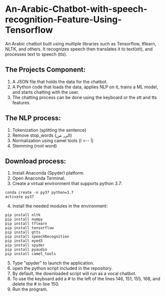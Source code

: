 # An-Arabic-Chatbot-with-speech-recognition-Feature-Using-Tensorflow
An Arabic chatbot built using multiple libraries such as Tensorflow, tflearn, NLTK, and others. It recognizes speech then translates it to text(stt), and processes text to speech (tts).

## The Projects Component:
1. A JSON file that holds the data for the chatbot.
2. A Python code that loads the data, applies NLP on it, trains a ML model, and starts chatting with the user.
3. The chatting process can be done using the keyboard or the stt and tts features.

## The NLP process:
1. Tokenization (splitting the sentence)
2. Remove stop_words (الى, من)
3. Normalization using camel tools (أ --> ا)
4. Stemming (root word)

## Download process:
1. Install Anaconda (Spyder) platform.
2. Open Anaconda Terminal.
3. Create a virtual environment that supports python 3.7:
```
conda create -n py37 python=3.7
activate py37
```
4. Install the needed modules in the environment:
```
pip install nltk
pip install numpy
pip install tflearn
pip install tensorflow
pip install gtts
pip install speechRecognition
pip install eyed3
pip install spyder
pip install pyaudio
pip install camel_tools
```
5. Type "spyder" to launch the application.
6. open the python script included in the repository.
7. By default, the downloaded script will run as a vocal chatbot.
8. To use the keyboard add a # to the left of the lines 146, 151, 155, 168, and delete the # in line 150.
9. Run the program. 
